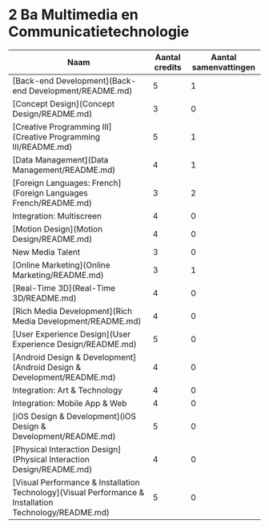 # 2 Ba Multimedia en Communicatietechnologie

| Naam                                                                                                   | Aantal credits | Aantal samenvattingen |
|--------------------------------------------------------------------------------------------------------|----------------|-----------------------|
| [Back-end Development](Back-end Development/README.md)                                                 | 5              | 1                     |
| [Concept Design](Concept Design/README.md)                                                             | 3              | 0                     |
| [Creative Programming III](Creative Programming III/README.md)                                         | 5              | 1                     |
| [Data Management](Data Management/README.md)                                                           | 4              | 1                     |
| [Foreign Languages: French](Foreign Languages French/README.md)                                        | 3              | 2                     |
| Integration: Multiscreen                                                                               | 4              | 0                     |
| [Motion Design](Motion Design/README.md)                                                               | 4              | 0                     |
| New Media Talent                                                                                       | 3              | 0                     |
| [Online Marketing](Online Marketing/README.md)                                                         | 3              | 1                     |
| [Real-Time 3D](Real-Time 3D/README.md)                                                                 | 4              | 0                     |
| [Rich Media Development](Rich Media Development/README.md)                                             | 4              | 0                     |
| [User Experience Design](User Experience Design/README.md)                                             | 5              | 0                     |
| [Android Design & Development](Android Design & Development/README.md)                                 | 4              | 0                     |
| Integration: Art & Technology                                                                          | 4              | 0                     |
| Integration: Mobile App & Web                                                                          | 4              | 0                     |
| [iOS Design & Development](iOS Design & Development/README.md)                                         | 5              | 0                     |
| [Physical Interaction Design](Physical Interaction Design/README.md)                                   | 4              | 0                     |
| [Visual Performance & Installation Technology](Visual Performance & Installation Technology/README.md) | 5              | 0                     |

